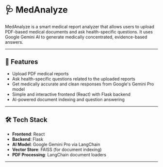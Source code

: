 # 🩺 MedAnalyze 

MedAnalyze is a smart medical report analyzer that allows users to upload PDF-based medical documents and ask health-specific questions. It uses Google Gemini AI to generate medically concentrated, evidence-based answers.

---

## 🚀 Features

- Upload PDF medical reports
- Ask health-specific questions related to the uploaded reports
- Get medically accurate and clean responses from Google's Gemini Pro model
- Simple and interactive frontend (React) with Flask backend
- AI-powered document indexing and question answering

---

## 🛠️ Tech Stack

- **Frontend**: React
- **Backend**: Flask
- **AI Model**: Google Gemini Pro via LangChain
- **Vector Store**: FAISS (for document indexing)
- **PDF Processing**: LangChain document loaders

---

